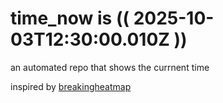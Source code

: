 # time_now is (( 2025-10-03T12:30:00.010Z ))

an automated repo that shows the currnent time

inspired by [breakingheatmap](https://github.com/breakingheatmap/breakingheatmap)